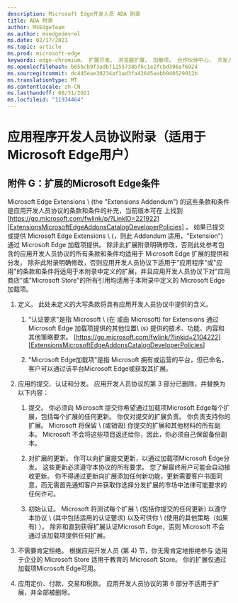 ```yaml
---
description: Microsoft Edge开发人员 ADA 附录
title: ADA 附录
author: MSEdgeTeam
ms.author: msedgedevrel
ms.date: 02/17/2021
ms.topic: article
ms.prod: microsoft-edge
keywords: edge-chromium， 扩展开发， 浏览器扩展， 加载项， 合作伙伴中心， 开发人员
ms.openlocfilehash: b05bcb9f3adb71255738bf6c1e2fcbd396af6924
ms.sourcegitcommit: dc445eae30234af1ad3fa42645aabb940529912b
ms.translationtype: MT
ms.contentlocale: zh-CN
ms.lasthandoff: 08/31/2021
ms.locfileid: "11934464"
---
```

# <a name="app-developer-agreement-addendum-for-microsoft-edge-program-users"></a>应用程序开发人员协议附录（适用于Microsoft Edge用户）  

## <a name="exhibit-g-terms-and-conditions-for-microsoft-edge-extensions"></a>附件 G：扩展的Microsoft Edge条件  

Microsoft Edge Extensions \ (the "Extensions Addendum"\) 的这些条款和条件是应用开发人员协议的条款和条件的补充，当前版本可在 上找到 [https://go.microsoft.com/fwlink/p/?LinkID=221922][ExtensionsMicrosoftEdgeAddonsCatalogDeveloperPolicies] 。  如果已提交或提供 Microsoft Edge Extensions \ (，则此 Addendum 适用，"Extension"\) 通过 Microsoft Edge 加载项提供。  除非此扩展附录明确修改，否则此处参考包含的应用开发人员协议的所有条款和条件均适用于 Microsoft Edge 扩展的提供和分发。  除非此附录明确修改，否则应用开发人员协议下适用于"应用程序"或"应用"的条款和条件将适用于本附录中定义的扩展，并且应用开发人员协议下对"应用商店"或"Microsoft Store"的所有引用均适用于本附录中定义的 Microsoft Edge 加载项。  

1.  定义。  此处未定义的大写条款将具有应用开发人员协议中提供的含义。  

    1.  "认证要求"是指 Microsoft \ (在 或由 Microsoft\) for Extensions 通过 Microsoft Edge 加载项提供的其他位置\ (s\) 提供的技术、功能、内容和其他策略要求。 [https://go.microsoft.com/fwlink/?linkid=2104222][ExtensionsMicrosoftEdgeAddonsCatalogDeveloperPolicies]  

    1.  "Microsoft Edge加载项"是指 Microsoft 拥有或运营的平台，但已命名，客户可以通过该平台Microsoft Edge或获取其扩展。

1.  应用的提交、认证和分发。  应用开发人员协议的第 3 部分已删除，并替换为以下内容：  

    1.  提交。  你必须向 Microsoft 提交你希望通过加载项Microsoft Edge每个扩展，包括每个扩展的任何更新。  你仅对提交的扩展负责。  你负责支持你的扩展。  Microsoft 将保留 \ (或销毁) 你提交的扩展和其他材料的所有副本。  Microsoft 不会将这些项目返还给你，因此，你必须自己保留备份副本。  

    1.  对扩展的更新。  你可以向扩展提交更新，以通过加载项Microsoft Edge分发。  这些更新必须遵守本协议的所有要求。  您了解最终用户可能会自动接收更新。  你不得通过更新向扩展添加任何新功能，更新需要客户书面同意，而无需首先通知客户并获取你选择分发扩展的市场中法律可能要求的任何许可。  

    1.  初始认证。  Microsoft 将测试每个扩展 \ (包括你提交的任何更新\) 以遵守本协议 \ (其中包括适用的认证要求\) 以及可供你 \ (使用的其他策略（如果有) ）。  除非和直到获得扩展认证Microsoft Edge，否则 Microsoft 不会通过该加载项提供任何扩展。  

1.  不需要肯定拒绝。  根据应用开发人员 (第 4\) 节，你无需肯定地拒绝参与 适用于企业的 Microsoft Store 适用于教育的 Microsoft Store。  你的扩展仅通过加载项Microsoft Edge可用。  

1.  应用定价、付款、交易和税款。  应用开发人员协议的第 6 部分不适用于扩展，并全部被删除。  

<!-- links -->  

[ExtensionsMicrosoftEdgeAddonsCatalogDeveloperPolicies]: ./developer-policies.md "Microsoft Edge加载项网站开发人员策略|Microsoft Docs"  
